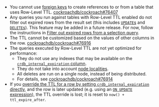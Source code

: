 - You cannot use [foreign keys](foreign-key.html) to create references to or from a table that uses Row-Level TTL. [cockroachdb/cockroach#76407](https://github.com/cockroachdb/cockroach/issues/76407)
- Any queries you run against tables with Row-Level TTL enabled do not filter out expired rows from the result set (this includes [`UPDATE`s](update.html) and [`DELETE`s](delete.html)). This feature may be added in a future release. For now, follow the instructions in [Filter out expired rows from a selection query](row-level-ttl.html#filter-out-expired-rows-from-a-selection-query).
- The TTL cannot be customized based on the values of other columns in the row. [cockroachdb/cockroach#76916](https://github.com/cockroachdb/cockroach/issues/76916)
- The queries executed by Row-Level TTL are not yet optimized for performance:
  - They do not use any indexes that may be available on the [`crdb_internal_expiration` column](row-level-ttl.html#crdb-internal-expiration).
  - They do not take into account [node localities](cockroach-start.html#locality).
  - All deletes are run on a single node, instead of being distributed.
  - For details, see [cockroachdb/cockroach#76914](https://github.com/cockroachdb/cockroach/issues/76914)
- If you [override the TTL for a row by setting `crdb_internal_expiration` directly](row-level-ttl.html#set-the-row-level-ttl-for-an-individual-row), and the row is later updated (e.g. using an [`ON UPDATE` expression](create-table.html#on-update-expressions)), the TTL override is lost; it is reset to `now() + ttl_expire_after`.
